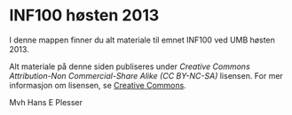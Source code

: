 INF100 høsten 2013
==============

I denne mappen finner du alt materiale til emnet INF100 ved UMB høsten 2013.

Alt materiale på denne siden publiseres under *Creative Commons Attribution-Non Commercial-Share Alike (CC BY-NC-SA)* lisensen. For mer informasjon om lisensen, se [Creative Commons](http://creativecommons.org/licenses/).

Mvh
Hans E Plesser
